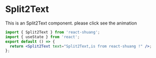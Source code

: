 # Split2Text

This is an Split2Text component. please click see the animation

```jsx
import { Split2Text } from 'react-shuang';
import { useState } from 'react';
export default () => {
  return <Split2Text text="Split2Text,is from react-shuang !" />;
};
```
